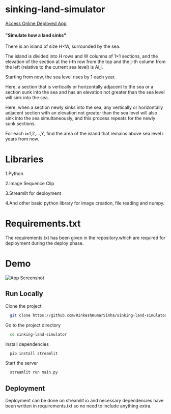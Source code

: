 
#  sinking-land-simulator  

[Access Online Deployed App](https://sinking-land-simulator-bv9otrkkljgsnnllioxbph.streamlit.app/)


#### "Simulate how a land sinks"

There is an island of size H×W, surrounded by the sea.

The island is divided into H rows and W columns of 1×1 sections, and the elevation of the section at the i-th row from the top and the j-th column from the left (relative to the current sea level) is Ai,j​.

Starting from now, the sea level rises by 1 each year.

Here, a section that is vertically or horizontally adjacent to the sea or a section sunk into the sea and has an elevation not greater than the sea level will sink into the sea.

Here, when a section newly sinks into the sea, any vertically or horizontally adjacent section with an elevation not greater than the sea level will also sink into the sea simultaneously, and this process repeats for the newly sunk sections.

For each i=1,2,…,Y, find the area of the island that remains above sea level i years from now.

# Libraries

1.Python 

2.Image Sequence Clip

3.Streamlit for deployment

4.And other basic python library for image creation, file reading and numpy.

# Requirements.txt

The requirements.txt has been given in the repository.which are required for deployment during the deploy phase.

# Demo  



![App Screenshot](https://github.com/RinkeshKumarSinha/sinking-land-simulator/blob/main/snaps/simulate.gif?raw=true)


## Run Locally

Clone the project

```bash
  git clone https://github.com/RinkeshKumarSinha/sinking-land-simulator.git
```

Go to the project directory

```bash
  cd sinking-land-simulator
```

Install dependencies

```bash
  pip install streamlit
```

Start the server

```bash
  streamlit run main.py
```


## Deployment

Deployment can be done on streamlit io and necessary dependencies have been written in requirements.txt so no need to include anything extra.

